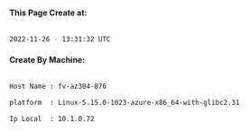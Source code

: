 
   
#### This Page Create at:

```bash

2022-11-26 - 13:31:32 UTC

```

#### Create By Machine:

```bash

Host Name : fv-az304-876

platform  : Linux-5.15.0-1023-azure-x86_64-with-glibc2.31

Ip Local  : 10.1.0.72

```


